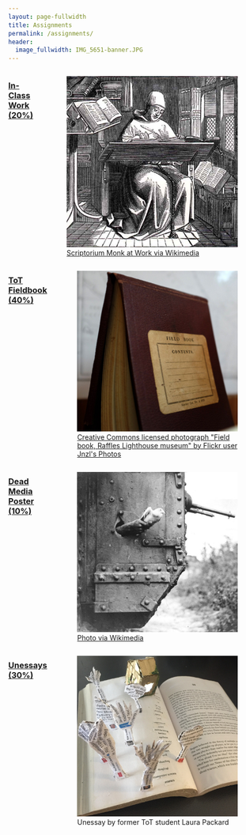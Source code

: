 ```yaml
---
layout: page-fullwidth
title: Assignments
permalink: /assignments/
header:
  image_fullwidth: IMG_5651-banner.JPG
---
```


<div class="row">
    <div class="small-6 columns">
        <a href="/assignments/inclasswork/"><h3>In-Class Work (20%)</h3></a>
        <figure>
            <a href="/assignments/inclasswork/">
            <img src="/images/Scriptorium-monk-at-work-small.jpg" alt="Scriptorium Monk at Work." />
            </a>
            <figcaption><a href="https://commons.wikimedia.org/wiki/File:Scriptorium-monk-at-work.jpg" target="_blank">Scriptorium Monk at Work via Wikimedia</a></figcaption>
        </figure>
    </div>
    <div class="small-6 columns">
        <a href="/assignments/inclasswork/"><h3>ToT Fieldbook (40%)</h3></a>
        <figure>
            <a href="/assignments/fieldbook/">
            <img src="/images/14934283002_9663bae608_k.jpg" alt="A field book standing on end" />
            </a>
            <figcaption><a href="https://flic.kr/p/oKG72Y" target="_blank">Creative Commons licensed photograph "Field book, Raffles Lighthouse museum" by Flickr user Jnzl's Photos</a></figcaption>
        </figure>
    </div>
</div>
<div class="row">
  <div class="small-6 columns">
        <a href="/assignments/deadmediaposter/"><h3>Dead Media Poster (10%)</h3></a>
        <figure>
            <a href="/assignments/deadmediaposter/">
            <img src="/images/Messenger_pigeon_released_from_British_tank_1918_IWM_Q_9247.jpg" alt="A messenger pigeon released from a British tank during World War I" />
            </a>
            <figcaption><a href="https://commons.wikimedia.org/wiki/File:Messenger_pigeon_released_from_British_tank_1918_IWM_Q_9247.jpg" target="_blank">Photo via Wikimedia</a></figcaption>
        </figure>
    </div>  
    <div class="small-6 columns">
        <a href="/assignments/unessay/"><h3>Unessays (30%)</h3></a>
        <figure>
            <a href="/assignments/unessay/">
            <img src="/images/IMG_4638.jpg" alt="An altered book project by a former ToT student." />
            </a>
            <figcaption>Unessay by former ToT student Laura Packard</figcaption>
        </figure>
    </div>  
  </div>
